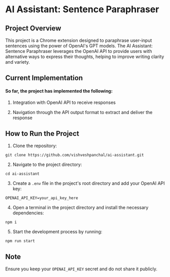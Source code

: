 # AI Assistant: Sentence Paraphraser

## Project Overview

This project is a Chrome extension designed to paraphrase user-input sentences using the power of OpenAI's GPT models. The AI Assistant: Sentence Paraphraser leverages the OpenAI API to provide users with alternative ways to express their thoughts, helping to improve writing clarity and variety.

## Current Implementation

#### So far, the project has implemented the following:

1. Integration with OpenAI API to receive responses

2. Navigation through the API output format to extract and deliver the response



## How to Run the Project

1. Clone the repository:

`git clone https://github.com/vishveshpanchal/ai-assistant.git`


2. Navigate to the project directory:

`cd ai-assistant`


3. Create a `.env` file in the project's root directory and add your OpenAI API key:

`OPENAI_API_KEY=your_api_key_here`

4. Open a terminal in the project directory and install the necessary dependencies:

`npm i`

5. Start the development process by running:

`npm run start`

<!-- This is commented out. 

4. Load the extension in Chrome:
- Open Chrome and go to `chrome://extensions/`
- Enable "Developer mode" in the top right corner
- Click "Load unpacked" and select the project directory

5. The AI Assistant: Sentence Paraphraser is now ready to use in your Chrome browser.

-->

## Note

Ensure you keep your `OPENAI_API_KEY` secret and do not share it publicly.
